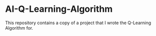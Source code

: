 # AI-Q-Learning-Algorithm
This repository contains a copy of a project that I wrote the Q-Learning Algorithm for.
